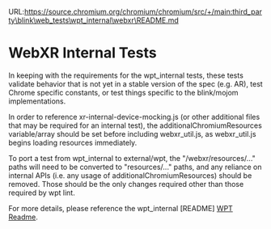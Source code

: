 URL:https://source.chromium.org/chromium/chromium/src/+/main:third_party\blink\web_tests\wpt_internal\webxr\README.md
# WebXR Internal Tests
In keeping with the requirements for the wpt\_internal tests, these tests
validate behavior that is not yet in a stable version of the spec (e.g. AR),
test Chrome specific constants, or test things specific to the blink/mojom
implementations.

In order to reference xr-internal-device-mocking.js (or other additional files
that may be required for an internal test), the additionalChromiumResources
variable/array should be set before including webxr\_util.js, as webxr\_util.js
begins loading resources immediately.

To port a test from wpt\_internal to external/wpt, the "/webxr/resources/..."
paths will need to be converted to "resources/..." paths, and any reliance on
internal APIs (i.e. any usage of additionalChromiumResources) should be removed.
Those should be the only changes required other than those required by wpt lint.

For more details, please reference the wpt_internal [README] [WPT Readme].

[WPT Readme]: https://chromium.googlesource.com/chromium/src/+/HEAD/third_party/blink/web_tests/wpt_internal/README.md
